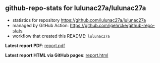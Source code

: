 ## github-repo-stats for lulunac27a/lulunac27a

- statistics for repository https://github.com/lulunac27a/lulunac27a
- managed by GitHub Action: https://github.com/jgehrcke/github-repo-stats
- workflow that created this README: `lulunac27a`

**Latest report PDF**: [report.pdf](https://github.com/lulunac27a/github-stat/raw/github-repo-stats/lulunac27a/lulunac27a/latest-report/report.pdf)


**Latest report HTML via GitHub pages**: [report.html](https://lulunac27a.github.io/github-stat/lulunac27a/lulunac27a/latest-report/report.html)
